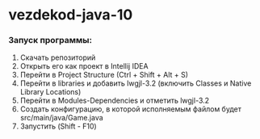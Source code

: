 # vezdekod-java-10

### Запуск программы:
1. Скачать репозиторий
2. Открыть его как проект в Intellij IDEA
3. Перейти в Project Structure (Ctrl + Shift + Alt + S)
4. Перейти в libraries и добавить lwgjl-3.2 (включить Classes и Native Library Locations)
5. Перейти в Modules-Dependencies и отметить lwgjl-3.2
6. Создать конфигурацию, в которой исполняемым файлом будет src/main/java/Game.java
7. Запустить (Shift - F10) 
